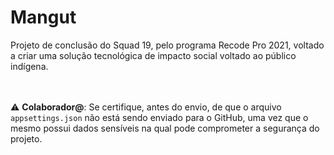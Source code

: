 # Mangut

Projeto de conclusão do Squad 19, pelo programa Recode Pro 2021, voltado a criar uma solução tecnológica de impacto social voltado ao público indígena.


<br><br>
⚠️ **Colaborador@**: Se certifique, antes do envio, de que o arquivo `appsettings.json` não está sendo enviado para o GitHub, uma vez que o mesmo possui dados sensíveis na qual pode comprometer a segurança do projeto. 